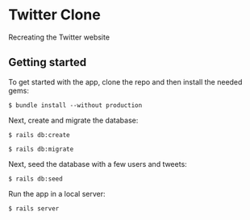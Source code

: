 # Twitter Clone

Recreating the Twitter website

## Getting started

To get started with the app, clone the repo and then install the needed gems:

```
$ bundle install --without production
```

Next, create and migrate the database:

```
$ rails db:create
```

```
$ rails db:migrate
```

Next, seed the database with a few users and tweets:

```
$ rails db:seed
```

Run the app in a local server:

```
$ rails server
```
